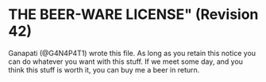 # THE BEER-WARE LICENSE" (Revision 42)

Ganapati (@G4N4P4T1) wrote this file. As long as you retain this notice you
can do whatever you want with this stuff. If we meet some day, and you think
this stuff is worth it, you can buy me a beer in return.
